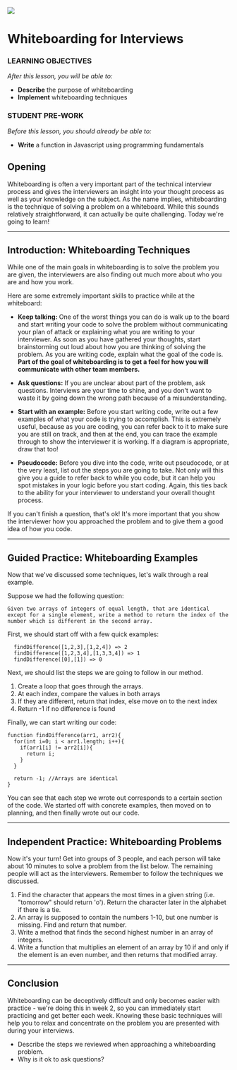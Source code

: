 <!---
title: Whiteboarding for Interviews
duration: "1:25"
creator:
    name: Drew Mahrt
    city: NYC
--->

![](https://ga-dash.s3.amazonaws.com/production/assets/logo-9f88ae6c9c3871690e33280fcf557f33.png)

<!--10:05 WDI5 -->
<!--WDI6 10:05 -->

# Whiteboarding for Interviews

### LEARNING OBJECTIVES
*After this lesson, you will be able to:*
- **Describe** the purpose of whiteboarding
- **Implement** whiteboarding techniques

### STUDENT PRE-WORK
*Before this lesson, you should already be able to:*
- **Write** a function in Javascript using programming fundamentals

<!-- INSTRUCTOR PREP
*Before this lesson, instructors will need to:*
- Open and run the solution code to ensure you agree with the solution and it works properly 

> Instructor Note: You can modify this lesson as you feel appropriate to fit your personal whiteboarding techniques.

--->

<!--Actually 10:33 -->
<!--10:10 WDI4 -->
<!--10:20 5 minutes -->

## Opening

Whiteboarding is often a very important part of the technical interview process and gives the interviewers an insight into your thought process as well as your knowledge on the subject. As the name implies, whiteboarding is the technique of solving a problem on a whiteboard. While this sounds relatively straightforward, it can actually be quite challenging. Today we're going to learn!

<!-- Check: Give the students 1 minute to discuss the types of questions they think might be asked during a whiteboarding session.-->

***

<!--10:37 -->
<!--WDI4 10:24, talked through a lot more -->
<!--10:25 10 minutes -->

<a name="introduction"></a>
## Introduction: Whiteboarding Techniques

While one of the main goals in whiteboarding is to solve the problem you are given, the interviewers are also finding out much more about who you are and how you work.

<!-- CFU: Give the students 2 minutes to discuss what they think are some important things to keep in mind while at the whiteboard. -->

Here are some extremely important skills to practice while at the whiteboard:

- **Keep talking:** One of the worst things you can do is walk up to the board and start writing your code to solve the problem without communicating your plan of attack or explaining what you are writing to your interviewer. As soon as you have gathered your thoughts, start brainstorming out loud about how you are thinking of solving the problem. As you are writing code, explain what the goal of the code is. **Part of the goal of whiteboarding is to get a feel for how you will communicate with other team members.**

- **Ask questions:** If you are unclear about part of the problem, ask questions. Interviews are your time to shine, and you don't want to waste it by going down the wrong path because of a misunderstanding.

- **Start with an example:** Before you start writing code, write out a few examples of what your code is trying to accomplish. This is extremely useful, because as you are coding, you can refer back to it to make sure you are still on track, and then at the end, you can trace the example through to show the interviewer it is working. If a diagram is appropriate, draw that too!

- **Pseudocode:** Before you dive into the code, write out pseudocode, or at the very least, list out the steps you are going to take. Not only will this give you a guide to refer back to while you code, but it can help you spot mistakes in your logic before you start coding. Again, this ties back to the ability for your interviewer to understand your overall thought process.

If you can't finish a question, that's ok! It's more important that you show the interviewer how you approached the problem and to give them a good idea of how you code.

***

<!--10:41 -->
<!--WDI5 10:16 -->
<!--WDI4 10:35 -->
<!--10:35 15 minutes -->

<a name="guided-practice"></a>
## Guided Practice: Whiteboarding Examples

Now that we've discussed some techniques, let's walk through a real example.

Suppose we had the following question:

```
Given two arrays of integers of equal length, that are identical except for a single element, write a method to return the index of the number which is different in the second array.
```

<!-- Ask the students what they think the first step is, second, etc.-->

First, we should start off with a few quick examples:

```
  findDifference([1,2,3],[1,2,4]) => 2
  findDifference([1,2,3,4],[1,3,3,4]) => 1
  findDifference([0],[1]) => 0
```

Next, we should list the steps we are going to follow in our method.

1. Create a loop that goes through the arrays.
2. At each index, compare the values in both arrays
3. If they are different, return that index, else move on to the next index
4. Return -1 if no difference is found

Finally, we can start writing our code:

```
function findDifference(arr1, arr2){
  for(int i=0; i < arr1.length; i++){
    if(arr1[i] != arr2[i]){
      return i;
    }
  }

  return -1; //Arrays are identical
}
```

You can see that each step we wrote out corresponds to a certain section of the code. We started off with concrete examples, then moved on to planning, and then finally wrote out our code.

***

<!--WDI5 10:32 -->
<!--WDI6 10:38, 10:42 when first problem solving started -->
<!--Actually 10:53 -->
<!--WDI4 10:52, 10:57 when first problem solving started-->
<!--10:50 35 minutes -->

<a name="ind-practice"></a>
## Independent Practice: Whiteboarding Problems

Now it's your turn! Get into groups of 3 people, and each person will take about 10 minutes to solve a problem from the list below. The remaining people will act as the interviewers. Remember to follow the techniques we discussed.

<!-- Instructor Note: Circulate around the room listening to how students are doing and offer advice when needed.-->

1. Find the character that appears the most times in a given string (i.e. "tomorrow" should return 'o'). Return the character later in the alphabet if there is a tie.
2. An array is supposed to contain the numbers 1-10, but one number is missing. Find and return that number.
3. Write a method that finds the second highest number in an array of integers.
4. Write a function that multiplies an element of an array by 10 if and only if the element is an even number, and then returns that modified array.

<!-- Check: Take a few minutes to review the solution to each of the whiteboarding problems. Choose one student to lead the review for each. -->

***

<!--Actually 11:40 -->
<!--11:25 5 minutes -->
<!--End 11:55 -->
<!--WDI4 11:55 -->
<!--WDI5 11:11 -->

<a name="conclusion"></a>
## Conclusion

Whiteboarding can be deceptively difficult and only becomes easier with practice - we're doing this in week 2, so you can immediately start practicing and get better each week.  Knowing these basic techniques will help you to relax and concentrate on the problem you are presented with during your interviews.  

- Describe the steps we reviewed when approaching a whiteboarding problem.
- Why is it ok to ask questions?
<!--WDI6 11:37  -->
